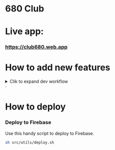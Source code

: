 # 680 Club

# Live app:

### https://club680.web.app

# How to add new features

<details>
<summary>Clik to expand dev workflow </summary>

### Install dependencies and start the development server

```bash
npm install
npm start
```

### Create new branch

On your local app you can start making changes. At any point you can create a new branch.

```bash
git checkout -b 680-<ticket-number>;
```

### Commit your changes

The following script prompts you for a commit message and then commits your changes to current branch, automagically prepending branch name to your commit message.

```bash
sh src/utils/git-commit.sh
```

### Push to remote

Once you've finished developing your feature, refactor or bugfix, you can push your branch to remote and create a PR in GitHub.

```bash
sh src/utils/git-push.sh
```

### Pull main from remote after your branch has been merged

After someone reviews and merges your PR into main, you can pull the latest changes from remote.

```bash
sh src/utils/git-pull.sh
```

</details>
  ·

# How to deploy

### Deploy to Firebase

Use this handy script to deploy to Firebase.

```bash
sh src/utils/deploy.sh
```
